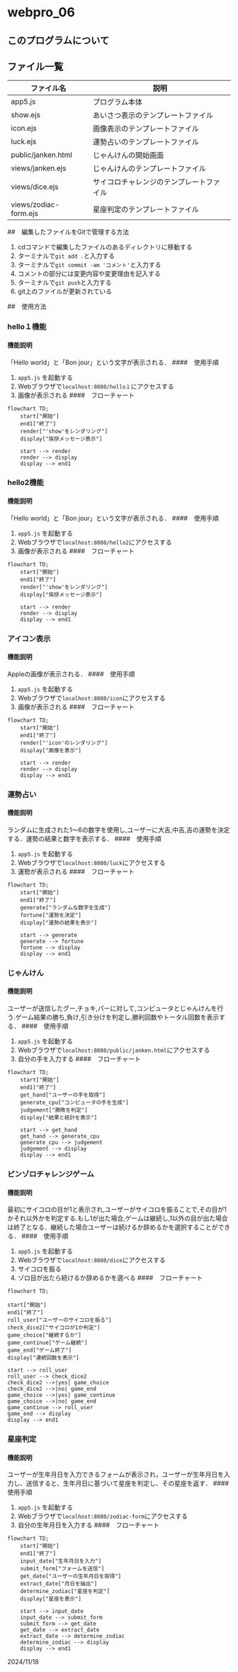 # webpro_06

## このプログラムについて

## ファイル一覧
ファイル名 | 説明
-|-
app5.js | プログラム本体
show.ejs | あいさつ表示のテンプレートファイル
icon.ejs | 画像表示のテンプレートファイル
luck.ejs | 運勢占いのテンプレートファイル
public/janken.html | じゃんけんの開始画面
views/janken.ejs | じゃんけんのテンプレートファイル
views/dice.ejs | サイコロチャレンジのテンプレートファイル
views/zodiac-form.ejs | 星座判定のテンプレートファイル


##　編集したファイルをGitで管理する方法
1. cdコマンドで編集したファイルのあるディレクトリに移動する
1. ターミナルで```git add .```と入力する
1. ターミナルで```git commit -am 'コメント'```と入力する
1. コメントの部分には変更内容や変更理由を記入する
1. ターミナルで```git push```と入力する
1. git上のファイルが更新されている

##　使用方法

### hello１機能
#### 機能説明
「Hello world」と「Bon jour」という文字が表示される．
####　使用手順
1. ```app5.js``` を起動する
1. Webブラウザで```localhost:8080/hello１```にアクセスする
1. 画像が表示される
####　フローチャート
```mermaid
flowchart TD;
    start["開始"]
    end1["終了"]
    render["'show'をレンダリング"]
    display["挨拶メッセージ表示"]

    start --> render
    render --> display
    display --> end1
```

### hello2機能
#### 機能説明
「Hello world」と「Bon jour」という文字が表示される．
####　使用手順
1. ```app5.js``` を起動する
1. Webブラウザで```localhost:8080/hello2```にアクセスする
1. 画像が表示される
####　フローチャート
```mermaid
flowchart TD;
    start["開始"]
    end1["終了"]
    render["'show'をレンダリング"]
    display["挨拶メッセージ表示"]

    start --> render
    render --> display
    display --> end1
```

### アイコン表示
#### 機能説明
Appleの画像が表示される．
####　使用手順
1. ```app5.js``` を起動する
1. Webブラウザで```localhost:8080/icon```にアクセスする
1. 画像が表示される
####　フローチャート
```mermaid
flowchart TD;
    start["開始"]
    end1["終了"]
    render["'icon'のレンダリング"]
    display["画像を表示"]

    start --> render
    render --> display
    display --> end1

```


### 運勢占い
#### 機能説明
ランダムに生成された1〜6の数字を使用し,ユーザーに大吉,中吉,吉の運勢を決定する．運勢の結果と数字を表示する．
####　使用手順
1. ```app5.js``` を起動する
1. Webブラウザで```localhost:8080/luck```にアクセスする
1. 運勢が表示される
####　フローチャート

```mermaid
flowchart TD;
    start["開始"]
    end1["終了"]
    generate["ランダムな数字を生成"]
    fortune["運勢を決定"]
    display["運勢の結果を表示"]

    start --> generate
    generate --> fortune
    fortune --> display
    display --> end1
```


### じゃんけん
#### 機能説明
ユーザーが送信したグー,チョキ,パーに対して,コンピュータとじゃんけんを行う.ゲーム結果の勝ち,負け,引き分けを判定し,勝利回数やトータル回数を表示する．
####　使用手順
1. ```app5.js``` を起動する
1. Webブラウザで```localhost:8080/public/janken.html```にアクセスする
1. 自分の手を入力する
####　フローチャート

```mermaid
flowchart TD;
    start["開始"]
    end1["終了"]
    get_hand["ユーザーの手を取得"]
    generate_cpu["コンピュータの手を生成"]
    judgement["勝敗を判定"]
    display["結果と統計を表示"]

    start --> get_hand
    get_hand --> generate_cpu
    generate_cpu --> judgement
    judgement --> display
    display --> end1
```

### ピンゾロチャレンジゲーム
#### 機能説明
最初にサイコロの目が1と表示され,ユーザーがサイコロを振ることで,その目が1かそれ以外かを判定する.もし1が出た場合,ゲームは継続し,1以外の目が出た場合は終了となる．継続した場合ユーザーは続けるか辞めるかを選択することができる．
####　使用手順
1. ```app5.js``` を起動する
1. Webブラウザで```localhost:8080/dice```にアクセスする
1. サイコロを振る
1. ゾロ目が出たら続けるか辞めるかを選べる
####　フローチャート

```mermaid
flowchart TD;

start["開始"]
end1["終了"]
roll_user["ユーザーのサイコロを振る"]
check_dice2["サイコロが1か判定"]
game_choice["継続するか"]
game_continue["ゲーム継続"]
game_end["ゲーム終了"]
display["連続回数を表示"]

start --> roll_user
roll_user --> check_dice2
check_dice2 -->|yes| game_choice
check_dice2 -->|no| game_end
game_choice -->|yes| game_continue
game_choice -->|no| game_end
game_continue --> roll_user
game_end --> display
display --> end1
```

### 星座判定
#### 機能説明
ユーザーが生年月日を入力できるフォームが表示され，ユーザーが生年月日を入力し、送信すると、生年月日に基づいて星座を判定し、その星座を返す．
####　使用手順
1. ```app5.js``` を起動する
1. Webブラウザで```localhost:8080/zodiac-form```にアクセスする
1. 自分の生年月日を入力する
####　フローチャート
```mermaid
flowchart TD;
    start["開始"]
    end1["終了"]
    input_date["生年月日を入力"]
    submit_form["フォームを送信"]
    get_date["ユーザーの生年月日を取得"]
    extract_date["月日を抽出"]
    determine_zodiac["星座を判定"]
    display["星座を表示"]

    start --> input_date
    input_date --> submit_form
    submit_form --> get_date
    get_date --> extract_date
    extract_date --> determine_zodiac
    determine_zodiac --> display
    display --> end1
```

2024/11/18
